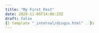 ```yaml
---
title: "My First Post"
date: 2020-11-05T14:06:23Z
draft: false
{{ template "_internal/disqus.html" . }}
---
```


